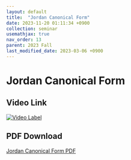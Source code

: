 ```yaml
---
layout: default
title:  "Jordan Canonical Form"
date: 2023-11-20 01:11:34 +0900
collection: seminar
usemathjax: true
nav_order: 13
parent: 2023 Fall
last_modified_date: 2023-03-06 +0900
---
```

# Jordan Canonical Form
<!-- ## <center> Abstract </center>
Francis Guthrie claimed in 1852 the four color problem. We
proof two essential lemmas and then solve six color problem. We expand
the proof of six color problem into five, four color problem. Kempe
published this proof in 1879. However the flaw was discovered in 1890
by Heawood. Although flawed, Kempe’s idea was used as one of a basic
tool. -->
## Video Link

[![Video Label](https://img.youtube.com/vi/dP41OlI5RkY/hqdefault.jpg)](https://youtu.be/dP41OlI5RkY)

## PDF Download

<a target='_blank' href='download/JCF.pdf'>Jordan Canonical Form PDF</a>
